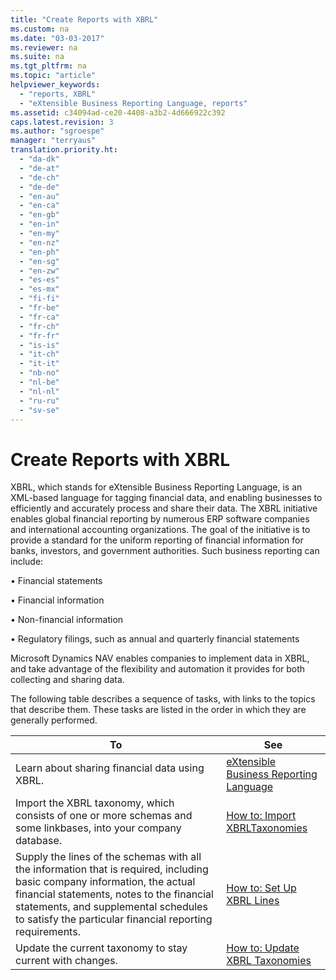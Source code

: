 ```yaml
---
title: "Create Reports with XBRL"
ms.custom: na
ms.date: "03-03-2017"
ms.reviewer: na
ms.suite: na
ms.tgt_pltfrm: na
ms.topic: "article"
helpviewer_keywords: 
  - "reports, XBRL"
  - "eXtensible Business Reporting Language, reports"
ms.assetid: c34094ad-ce20-4408-a3b2-4d666922c392
caps.latest.revision: 3
ms.author: "sgroespe"
manager: "terryaus"
translation.priority.ht: 
  - "da-dk"
  - "de-at"
  - "de-ch"
  - "de-de"
  - "en-au"
  - "en-ca"
  - "en-gb"
  - "en-in"
  - "en-my"
  - "en-nz"
  - "en-ph"
  - "en-sg"
  - "en-zw"
  - "es-es"
  - "es-mx"
  - "fi-fi"
  - "fr-be"
  - "fr-ca"
  - "fr-ch"
  - "fr-fr"
  - "is-is"
  - "it-ch"
  - "it-it"
  - "nb-no"
  - "nl-be"
  - "nl-nl"
  - "ru-ru"
  - "sv-se"
---
```

# Create Reports with XBRL
XBRL, which stands for eXtensible Business Reporting Language, is an XML\-based language for tagging financial data, and enabling businesses to efficiently and accurately process and share their data. The XBRL initiative enables global financial reporting by numerous ERP software companies and international accounting organizations. The goal of the initiative is to provide a standard for the uniform reporting of financial information for banks, investors, and government authorities. Such business reporting can include:  
  
 • Financial statements  
  
 • Financial information  
  
 • Non\-financial information  
  
 • Regulatory filings, such as annual and quarterly financial statements  
  
 Microsoft Dynamics NAV enables companies to implement data in XBRL, and take advantage of the flexibility and automation it provides for both collecting and sharing data.  
  
 The following table describes a sequence of tasks, with links to the topics that describe them. These tasks are listed in the order in which they are generally performed.  
  
|**To**|**See**|  
|------------|-------------|  
|Learn about sharing financial data using XBRL.|[eXtensible Business Reporting Language](../BusinessIntelligence/extensible-business-reporting-language.md)|  
|Import the XBRL taxonomy, which consists of one or more schemas and some linkbases, into your company database.|[How to: Import XBRLTaxonomies](../BusinessIntelligence/how-to-import-xbrltaxonomies.md)|  
|Supply the lines of the schemas with all the information that is required, including basic company information, the actual financial statements, notes to the financial statements, and supplemental schedules to satisfy the particular financial reporting requirements.|[How to: Set Up XBRL Lines](../BusinessIntelligence/how-to-set-up-xbrl-lines.md)|  
|Update the current taxonomy to stay current with changes.|[How to: Update XBRL Taxonomies](../BusinessIntelligence/how-to-update-xbrl-taxonomies.md)|